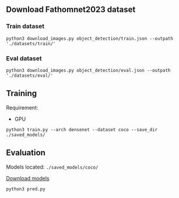 ## Download Fathomnet2023 dataset

### Train dataset

```
python3 download_images.py object_detection/train.json --outpath './datasets/train/'
```

### Eval dataset

```
python3 download_images.py object_detection/eval.json --outpath './datasets/eval/'
```

## Training

Requirement:

- GPU

```
python3 train.py --arch densenet --dataset coco --save_dir ./saved_models/
```

## Evaluation

Models located: `./saved_models/coco/`

[Download models](https://drive.google.com/drive/folders/1lpgsys6uvw0g0ir8eas3pvv4bbjvcuoj?usp=sharing)

```
python3 pred.py
```
